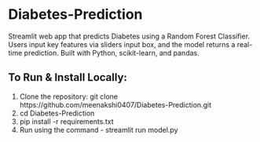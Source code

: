 # Diabetes-Prediction

Streamlit web app that predicts Diabetes using a Random Forest Classifier. Users input key features via sliders input box, and the model returns a real-time prediction. Built with Python, scikit-learn, and pandas.
<h2>To Run & Install Locally:</h2>
<ol>
  <li>Clone the repository: 
git clone https://github.com/meenakshi0407/Diabetes-Prediction.git</li>
  <li>cd Diabetes-Prediction</li>
  <li>pip install -r requirements.txt</li>
  <li>Run using the command - streamlit run model.py</li>
</ol>







